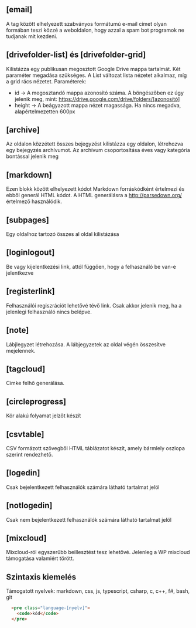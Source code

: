 ## [email]
A tag között elhelyezett szabványos formátumú e-mail címet olyan formában teszi közzé a weboldalon, hogy azzal a spam bot programok ne tudjanak mit kezdeni.

## [drivefolder-list] és [drivefolder-grid]
Kilistázza egy publikusan megosztott Google Drive mappa tartalmát. Két paraméter megadása szükséges. A List változat lista nézetet alkalmaz, míg a grid rács nézetet. Paraméterek:

 * id ->  A megosztandó mappa azonosító száma. A böngészőben ez úgy jelenik meg, mint: https://drive.google.com/drive/folders/[azonosító]
 * height -> A beágyazott mappa nézet magassága. Ha nincs megadva, alapértelmezetten 600px
 
## [archive]
Az oldalon közzétett összes bejegyzést kilistázza egy oldalon, létrehozva egy bejegyzés archívumot. Az archívum csoportosítása éves vagy kategória bontással jelenik meg

## [markdown]
Ezen blokk között elhelyezett kódot Markdown forráskódként értelmezi és ebből generál HTML kódot. A HTML generálásra a http://parsedown.org/ értelmező használódik.

## [subpages]
Egy oldalhoz tartozó összes al oldal kilistázása

## [loginlogout]
Be vagy kijelentkezési link, attól függően, hogy a felhasználó be van-e jelentkezve

## [registerlink]
Felhasználói regiszrációt lehetővé tévő link. Csak akkor jelenik meg, ha a jelenlegi felhasználó nincs belépve.

## [note]
Lábjlegyzet létrehozása. A lábjegyzetek az oldal végén összesítve mejelennek.

## [tagcloud]
Cimke felhő generálása.

## [circleprogress]
Kör alakú folyamat jelzőt készít

## [csvtable]
CSV formázott szövegből HTML táblázatot készít, amely bármlely oszlopa szerint rendezhető.

## [logedin]
Csak bejelentkezett felhasználók számára látható tartalmat jelöl

## [notlogedin]
Csak nem bejelentkezett felhasználók számára látható tartalmat jelöl

## [mixcloud]
Mixcloud-ról egyszerűbb beillesztést tesz lehetővé. Jelenleg a WP mixcloud támogatása valamiért törött.

## Szintaxis kiemelés
Támogatott nyelvek: markdown, css, js, typescript, csharp, c, c++, f#, bash, git
```html
  <pre class="language-[nyelv]">
    <code>kód</code>
  </pre>
```
